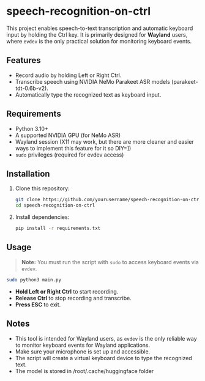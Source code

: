 # speech-recognition-on-ctrl

This project enables speech-to-text transcription and automatic keyboard input by holding the Ctrl key. It is primarily designed for **Wayland** users, where `evdev` is the only practical solution for monitoring keyboard events.

## Features

- Record audio by holding Left or Right Ctrl.
- Transcribe speech using NVIDIA NeMo Parakeet ASR models (parakeet-tdt-0.6b-v2).
- Automatically type the recognized text as keyboard input.

## Requirements

- Python 3.10+
- A supported NVIDIA GPU (for NeMo ASR)
- Wayland session (X11 may work, but there are more cleaner and easier ways to implement this feature for it so DIY=])
- `sudo` privileges (required for evdev access)

## Installation

1. Clone this repository:

    ```bash
    git clone https://github.com/yourusername/speech-recognition-on-ctrl.git
    cd speech-recognition-on-ctrl
    ```

2. Install dependencies:

    ```bash
    pip install -r requirements.txt
    ```

## Usage

> **Note:** You must run the script with `sudo` to access keyboard events via `evdev`.

```bash
sudo python3 main.py
```

- **Hold Left or Right Ctrl** to start recording.
- **Release Ctrl** to stop recording and transcribe.
- **Press ESC** to exit.

## Notes

- This tool is intended for Wayland users, as `evdev` is the only reliable way to monitor keyboard events for Wayland applications.
- Make sure your microphone is set up and accessible.
- The script will create a virtual keyboard device to type the recognized text.
- The model is stored in /root/.cache/huggingface folder